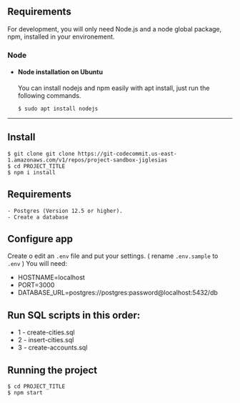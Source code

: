 ## Requirements

For development, you will only need Node.js and a node global package, npm, installed in your environement.

### Node

- #### Node installation on Ubuntu

  You can install nodejs and npm easily with apt install, just run the following commands.

      $ sudo apt install nodejs

---

## Install

    $ git clone git clone https://git-codecommit.us-east-1.amazonaws.com/v1/repos/project-sandbox-jiglesias
    $ cd PROJECT_TITLE
    $ npm i install

## Requirements

    - Postgres (Version 12.5 or higher).
    - Create a database

## Configure app

Create o edit an `.env` file and put your settings. ( rename `.env.sample` to `.env` ) You will need:

- HOSTNAME=localhost
- PORT=3000
- DATABASE_URL=postgres://postgres:password@localhost:5432/db

## Run SQL scripts in this order:
 - 1 - create-cities.sql
 - 2 - insert-cities.sql
 - 3 - create-accounts.sql

## Running the project

    $ cd PROJECT_TITLE
    $ npm start
